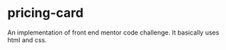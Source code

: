 # pricing-card
An implementation of front end mentor code challenge. It basically uses html and css.
